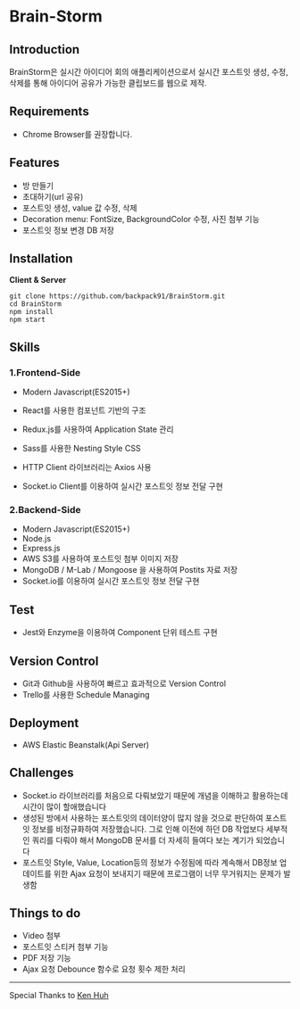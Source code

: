 # Brain-Storm

## Introduction

BrainStorm은 실시간 아이디어 회의 애플리케이션으로서 실시간 포스트잇 생성, 수정, 삭제를 통해 아이디어 공유가 가능한 클립보드를 웹으로 제작.



## **Requirements**

- Chrome Browser를 권장합니다.



## **Features**

- 방 만들기
- 초대하기(url 공유)
- 포스트잇 생성, value 값 수정, 삭제
- Decoration menu: FontSize, BackgroundColor 수정, 사진 첨부 기능
- 포스트잇 정보 변경 DB 저장



## **Installation**

**Client & Server**

```
git clone https://github.com/backpack91/BrainStorm.git
cd BrainStorm
npm install
npm start
```



## **Skills**

### **1.Frontend-Side**

- Modern Javascript(ES2015+)

- React를 사용한 컴포넌트 기반의 구조

- Redux.js를 사용하여 Application State 관리

- Sass를 사용한 Nesting Style CSS

- HTTP Client 라이브러리는 Axios 사용

- Socket.io Client를 이용하여 실시간 포스트잇 정보 전달 구현

### **2.Backend-Side**

- Modern Javascript(ES2015+)
- Node.js
- Express.js
- AWS S3를 사용하여 포스트잇 첨부 이미지 저장
- MongoDB / M-Lab / Mongoose 을 사용하여 Postits 자료 저장
- Socket.io를 이용하여 실시간 포스트잇 정보 전달 구현



## **Test**

- Jest와 Enzyme을 이용하여 Component 단위 테스트 구현



## **Version Control**

- Git과 Github을 사용하여 빠르고 효과적으로 Version Control
- Trello를 사용한 Schedule Managing



## **Deployment**

- AWS Elastic Beanstalk(Api Server)



## **Challenges**

- Socket.io 라이브러리를 처음으로 다뤄보았기 때문에 개념을 이해하고 활용하는데 시간이 많이 할애했습니다
- 생성된 방에서 사용하는 포스트잇의 데이터양이 많지 않을 것으로 판단하여 포스트잇 정보를 비정규화하여 저장했습니다. 그로 인해 이전에 하던 DB 작업보다 세부적인 쿼리를 다뤄야 해서 MongoDB 문서를 더 자세히 들여다 보는 계기가 되었습니다
- 포스트잇 Style, Value, Location등의 정보가 수정됨에 따라 계속해서 DB정보 업데이트를 위한 Ajax 요청이 보내지기 때문에 프로그램이 너무 무거워지는 문제가 발생함



## **Things to do**

- Video 첨부
- 포스트잇 스티커 첨부 기능
- PDF 저장 기능
- Ajax 요청 Debounce 함수로 요청 횟수 제한 처리



------

Special Thanks to [Ken Huh](https://github.com/ken123777 "ken huh")
